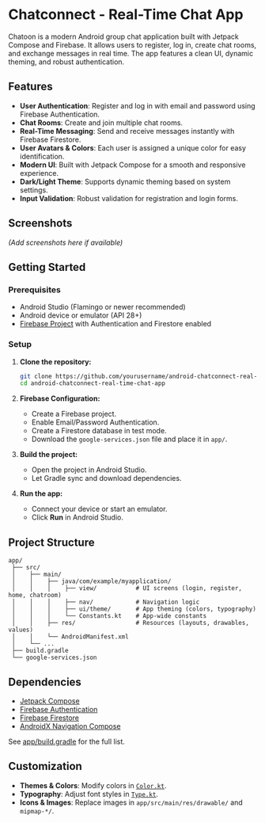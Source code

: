 # Chatconnect - Real-Time Chat App

Chatoon is a modern Android group chat application built with Jetpack Compose and Firebase. It allows users to register, log in, create chat rooms, and exchange messages in real time. The app features a clean UI, dynamic theming, and robust authentication.

## Features

- **User Authentication**: Register and log in with email and password using Firebase Authentication.
- **Chat Rooms**: Create and join multiple chat rooms.
- **Real-Time Messaging**: Send and receive messages instantly with Firebase Firestore.
- **User Avatars & Colors**: Each user is assigned a unique color for easy identification.
- **Modern UI**: Built with Jetpack Compose for a smooth and responsive experience.
- **Dark/Light Theme**: Supports dynamic theming based on system settings.
- **Input Validation**: Robust validation for registration and login forms.

## Screenshots

*(Add screenshots here if available)*

## Getting Started

### Prerequisites

- Android Studio (Flamingo or newer recommended)
- Android device or emulator (API 28+)
- [Firebase Project](https://console.firebase.google.com/) with Authentication and Firestore enabled

### Setup

1. **Clone the repository:**
   ```sh
   git clone https://github.com/yourusername/android-chatconnect-real-time-chat-app.git
   cd android-chatconnect-real-time-chat-app
   ```

2. **Firebase Configuration:**
   - Create a Firebase project.
   - Enable Email/Password Authentication.
   - Create a Firestore database in test mode.
   - Download the `google-services.json` file and place it in `app/`.

3. **Build the project:**
   - Open the project in Android Studio.
   - Let Gradle sync and download dependencies.

4. **Run the app:**
   - Connect your device or start an emulator.
   - Click **Run** in Android Studio.

## Project Structure

```
app/
 ├── src/
 │    ├── main/
 │    │    ├── java/com/example/myapplication/
 │    │    │    ├── view/           # UI screens (login, register, home, chatroom)
 │    │    │    ├── nav/            # Navigation logic
 │    │    │    ├── ui/theme/       # App theming (colors, typography)
 │    │    │    └── Constants.kt    # App-wide constants
 │    │    ├── res/                 # Resources (layouts, drawables, values)
 │    │    └── AndroidManifest.xml
 │    └── ...
 ├── build.gradle
 └── google-services.json
```

## Dependencies

- [Jetpack Compose](https://developer.android.com/jetpack/compose)
- [Firebase Authentication](https://firebase.google.com/docs/auth)
- [Firebase Firestore](https://firebase.google.com/docs/firestore)
- [AndroidX Navigation Compose](https://developer.android.com/jetpack/compose/navigation)

See [app/build.gradle](app/build.gradle) for the full list.

## Customization

- **Themes & Colors**: Modify colors in [`Color.kt`](app/src/main/java/com/example/myapplication/ui/theme/Color.kt).
- **Typography**: Adjust font styles in [`Type.kt`](app/src/main/java/com/example/myapplication/ui/theme/Type.kt).
- **Icons & Images**: Replace images in `app/src/main/res/drawable/` and `mipmap-*/`.

